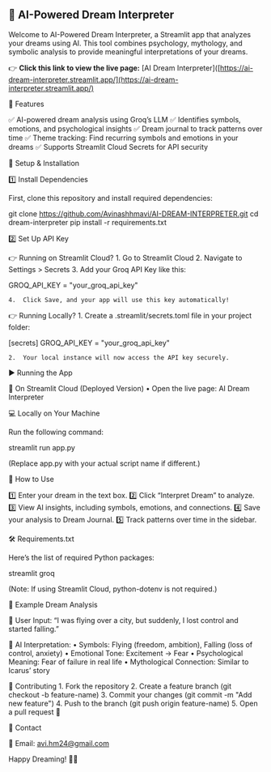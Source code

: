 ## 🌌 AI-Powered Dream Interpreter

Welcome to AI-Powered Dream Interpreter, a Streamlit app that analyzes your dreams using AI. This tool combines psychology, mythology, and symbolic analysis to provide meaningful interpretations of your dreams.

👉 **Click this link to view the live page:** [AI Dream Interpreter]([https://ai-dream-interpreter.streamlit.app/](https://ai-dream-interpreter.streamlit.app/)


🚀 Features

✅ AI-powered dream analysis using Groq’s LLM
✅ Identifies symbols, emotions, and psychological insights
✅ Dream journal to track patterns over time
✅ Theme tracking: Find recurring symbols and emotions in your dreams
✅ Supports Streamlit Cloud Secrets for API security

📌 Setup & Installation

1️⃣ Install Dependencies

First, clone this repository and install required dependencies:

git clone https://github.com/Avinashhmavi/AI-DREAM-INTERPRETER.git
cd dream-interpreter
pip install -r requirements.txt

2️⃣ Set Up API Key

👉 Running on Streamlit Cloud?
	1.	Go to Streamlit Cloud
	2.	Navigate to Settings > Secrets
	3.	Add your Groq API Key like this:

GROQ_API_KEY = "your_groq_api_key"



	4.	Click Save, and your app will use this key automatically!
 

👉 Running Locally?
	1.	Create a .streamlit/secrets.toml file in your project folder:

[secrets]
GROQ_API_KEY = "your_groq_api_key"



	2.	Your local instance will now access the API key securely.

▶️ Running the App

📡 On Streamlit Cloud (Deployed Version)
	•	Open the live page: AI Dream Interpreter

💻 Locally on Your Machine

Run the following command:

streamlit run app.py

(Replace app.py with your actual script name if different.)

📜 How to Use

1️⃣ Enter your dream in the text box.
2️⃣ Click “Interpret Dream” to analyze.
3️⃣ View AI insights, including symbols, emotions, and connections.
4️⃣ Save your analysis to Dream Journal.
5️⃣ Track patterns over time in the sidebar.

🛠️ Requirements.txt

Here’s the list of required Python packages:

streamlit
groq

(Note: If using Streamlit Cloud, python-dotenv is not required.)

📝 Example Dream Analysis

💭 User Input:
“I was flying over a city, but suddenly, I lost control and started falling.”

🔮 AI Interpretation:
	•	Symbols: Flying (freedom, ambition), Falling (loss of control, anxiety)
	•	Emotional Tone: Excitement → Fear
	•	Psychological Meaning: Fear of failure in real life
	•	Mythological Connection: Similar to Icarus’ story


📌 Contributing
	1.	Fork the repository
	2.	Create a feature branch (git checkout -b feature-name)
	3.	Commit your changes (git commit -m "Add new feature")
	4.	Push to the branch (git push origin feature-name)
	5.	Open a pull request 🚀

📩 Contact


📧 Email: avi.hm24@gmail.com

Happy Dreaming! 🌙✨
